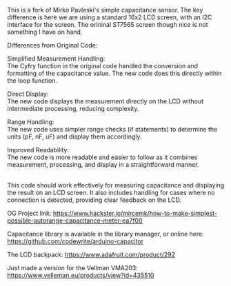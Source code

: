 This is a fork of Mirko Pavleski's simple capacitance sensor. 
The key difference is here we are using a standard 16x2 LCD 
screen, with an I2C interface for the screen. The orininal 
ST7565 screen though nice is not something I have on hand.

Differences from Original Code:

Simplified Measurement Handling:<br>
 The Cyfry function in the original code handled the conversion and formatting of the capacitance value. The new code does this directly within the loop function.

Direct Display:<br>
        The new code displays the measurement directly on the LCD without intermediate processing, reducing complexity.

Range Handling:<br>
        The new code uses simpler range checks (if statements) to determine the units (pF, nF, uF) and display them accordingly.

Improved Readability:<br>
        The new code is more readable and easier to follow as it combines measurement, processing, and display in a straightforward manner.

<br>
This code should work effectively for measuring capacitance and displaying the result on an LCD screen. It also includes handling for cases where no connection is detected, providing clear feedback on the LCD.
<br>

OG Project link:
https://www.hackster.io/mircemk/how-to-make-simplest-possible-autorange-capacitance-meter-ea7f00

Capacitance library is available in the library manager, or online here:
https://github.com/codewrite/arduino-capacitor

The LCD backpack:
https://www.adafruit.com/product/292

Just made a version for the Vellman VMA203:
https://www.velleman.eu/products/view?id=435510
